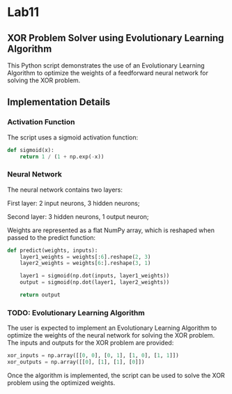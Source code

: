 # Lab11
## XOR Problem Solver using Evolutionary Learning Algorithm

This Python script demonstrates the use of an Evolutionary Learning Algorithm to optimize the weights of a feedforward neural network for solving the XOR problem.


## Implementation Details

### Activation Function

The script uses a sigmoid activation function:

```python
def sigmoid(x):
    return 1 / (1 + np.exp(-x))
```
### Neural Network
The neural network contains two layers:

First layer: 2 input neurons, 3 hidden neurons;

Second layer: 3 hidden neurons, 1 output neuron;

Weights are represented as a flat NumPy array, which is reshaped when passed to the predict function:
```python
def predict(weights, inputs):
    layer1_weights = weights[:6].reshape(2, 3)
    layer2_weights = weights[6:].reshape(3, 1)

    layer1 = sigmoid(np.dot(inputs, layer1_weights))
    output = sigmoid(np.dot(layer1, layer2_weights))

    return output
```

### TODO: Evolutionary Learning Algorithm
The user is expected to implement an Evolutionary Learning Algorithm to optimize the weights of the neural network for solving the XOR problem. The inputs and outputs for the XOR problem are provided:
```python
xor_inputs = np.array([[0, 0], [0, 1], [1, 0], [1, 1]])
xor_outputs = np.array([[0], [1], [1], [0]])
```

Once the algorithm is implemented, the script can be used to solve the XOR problem using the optimized weights.
